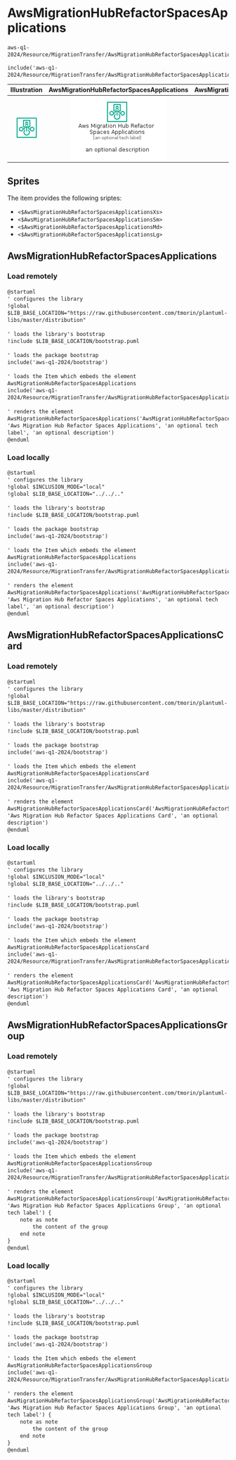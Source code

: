 # AwsMigrationHubRefactorSpacesApplications


```text
aws-q1-2024/Resource/MigrationTransfer/AwsMigrationHubRefactorSpacesApplications
```

```text
include('aws-q1-2024/Resource/MigrationTransfer/AwsMigrationHubRefactorSpacesApplications')
```



| Illustration | AwsMigrationHubRefactorSpacesApplications | AwsMigrationHubRefactorSpacesApplicationsCard | AwsMigrationHubRefactorSpacesApplicationsGroup |
| :---: | :---: | :---: | :---: |
| ![illustration for Illustration](../../../aws-q1-2024/Resource/MigrationTransfer/AwsMigrationHubRefactorSpacesApplications.png) | ![illustration for AwsMigrationHubRefactorSpacesApplications](../../../aws-q1-2024/Resource/MigrationTransfer/AwsMigrationHubRefactorSpacesApplications.Local.png) | ![illustration for AwsMigrationHubRefactorSpacesApplicationsCard](../../../aws-q1-2024/Resource/MigrationTransfer/AwsMigrationHubRefactorSpacesApplicationsCard.Local.png) | ![illustration for AwsMigrationHubRefactorSpacesApplicationsGroup](../../../aws-q1-2024/Resource/MigrationTransfer/AwsMigrationHubRefactorSpacesApplicationsGroup.Local.png) |



## Sprites
The item provides the following sriptes:

- `<$AwsMigrationHubRefactorSpacesApplicationsXs>`
- `<$AwsMigrationHubRefactorSpacesApplicationsSm>`
- `<$AwsMigrationHubRefactorSpacesApplicationsMd>`
- `<$AwsMigrationHubRefactorSpacesApplicationsLg>`





## AwsMigrationHubRefactorSpacesApplications

### Load remotely
```plantuml
@startuml
' configures the library
!global $LIB_BASE_LOCATION="https://raw.githubusercontent.com/tmorin/plantuml-libs/master/distribution"

' loads the library's bootstrap
!include $LIB_BASE_LOCATION/bootstrap.puml

' loads the package bootstrap
include('aws-q1-2024/bootstrap')

' loads the Item which embeds the element AwsMigrationHubRefactorSpacesApplications
include('aws-q1-2024/Resource/MigrationTransfer/AwsMigrationHubRefactorSpacesApplications')

' renders the element
AwsMigrationHubRefactorSpacesApplications('AwsMigrationHubRefactorSpacesApplications', 'Aws Migration Hub Refactor Spaces Applications', 'an optional tech label', 'an optional description')
@enduml
```

### Load locally
```plantuml
@startuml
' configures the library
!global $INCLUSION_MODE="local"
!global $LIB_BASE_LOCATION="../../.."

' loads the library's bootstrap
!include $LIB_BASE_LOCATION/bootstrap.puml

' loads the package bootstrap
include('aws-q1-2024/bootstrap')

' loads the Item which embeds the element AwsMigrationHubRefactorSpacesApplications
include('aws-q1-2024/Resource/MigrationTransfer/AwsMigrationHubRefactorSpacesApplications')

' renders the element
AwsMigrationHubRefactorSpacesApplications('AwsMigrationHubRefactorSpacesApplications', 'Aws Migration Hub Refactor Spaces Applications', 'an optional tech label', 'an optional description')
@enduml
```

## AwsMigrationHubRefactorSpacesApplicationsCard

### Load remotely
```plantuml
@startuml
' configures the library
!global $LIB_BASE_LOCATION="https://raw.githubusercontent.com/tmorin/plantuml-libs/master/distribution"

' loads the library's bootstrap
!include $LIB_BASE_LOCATION/bootstrap.puml

' loads the package bootstrap
include('aws-q1-2024/bootstrap')

' loads the Item which embeds the element AwsMigrationHubRefactorSpacesApplicationsCard
include('aws-q1-2024/Resource/MigrationTransfer/AwsMigrationHubRefactorSpacesApplications')

' renders the element
AwsMigrationHubRefactorSpacesApplicationsCard('AwsMigrationHubRefactorSpacesApplicationsCard', 'Aws Migration Hub Refactor Spaces Applications Card', 'an optional description')
@enduml
```

### Load locally
```plantuml
@startuml
' configures the library
!global $INCLUSION_MODE="local"
!global $LIB_BASE_LOCATION="../../.."

' loads the library's bootstrap
!include $LIB_BASE_LOCATION/bootstrap.puml

' loads the package bootstrap
include('aws-q1-2024/bootstrap')

' loads the Item which embeds the element AwsMigrationHubRefactorSpacesApplicationsCard
include('aws-q1-2024/Resource/MigrationTransfer/AwsMigrationHubRefactorSpacesApplications')

' renders the element
AwsMigrationHubRefactorSpacesApplicationsCard('AwsMigrationHubRefactorSpacesApplicationsCard', 'Aws Migration Hub Refactor Spaces Applications Card', 'an optional description')
@enduml
```

## AwsMigrationHubRefactorSpacesApplicationsGroup

### Load remotely
```plantuml
@startuml
' configures the library
!global $LIB_BASE_LOCATION="https://raw.githubusercontent.com/tmorin/plantuml-libs/master/distribution"

' loads the library's bootstrap
!include $LIB_BASE_LOCATION/bootstrap.puml

' loads the package bootstrap
include('aws-q1-2024/bootstrap')

' loads the Item which embeds the element AwsMigrationHubRefactorSpacesApplicationsGroup
include('aws-q1-2024/Resource/MigrationTransfer/AwsMigrationHubRefactorSpacesApplications')

' renders the element
AwsMigrationHubRefactorSpacesApplicationsGroup('AwsMigrationHubRefactorSpacesApplicationsGroup', 'Aws Migration Hub Refactor Spaces Applications Group', 'an optional tech label') {
    note as note
        the content of the group
    end note
}
@enduml
```

### Load locally
```plantuml
@startuml
' configures the library
!global $INCLUSION_MODE="local"
!global $LIB_BASE_LOCATION="../../.."

' loads the library's bootstrap
!include $LIB_BASE_LOCATION/bootstrap.puml

' loads the package bootstrap
include('aws-q1-2024/bootstrap')

' loads the Item which embeds the element AwsMigrationHubRefactorSpacesApplicationsGroup
include('aws-q1-2024/Resource/MigrationTransfer/AwsMigrationHubRefactorSpacesApplications')

' renders the element
AwsMigrationHubRefactorSpacesApplicationsGroup('AwsMigrationHubRefactorSpacesApplicationsGroup', 'Aws Migration Hub Refactor Spaces Applications Group', 'an optional tech label') {
    note as note
        the content of the group
    end note
}
@enduml
```

